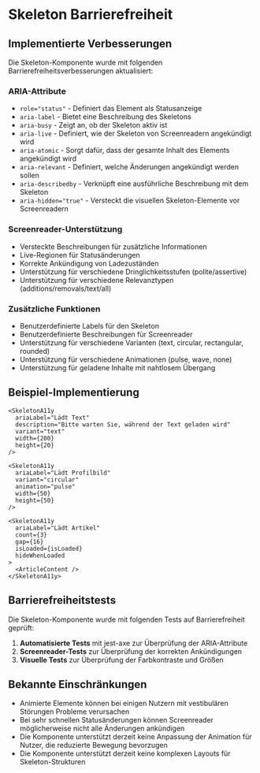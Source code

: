 # Skeleton Barrierefreiheit

## Implementierte Verbesserungen

Die Skeleton-Komponente wurde mit folgenden Barrierefreiheitsverbesserungen aktualisiert:

### ARIA-Attribute

- `role="status"` - Definiert das Element als Statusanzeige
- `aria-label` - Bietet eine Beschreibung des Skeletons
- `aria-busy` - Zeigt an, ob der Skeleton aktiv ist
- `aria-live` - Definiert, wie der Skeleton von Screenreadern angekündigt wird
- `aria-atomic` - Sorgt dafür, dass der gesamte Inhalt des Elements angekündigt wird
- `aria-relevant` - Definiert, welche Änderungen angekündigt werden sollen
- `aria-describedby` - Verknüpft eine ausführliche Beschreibung mit dem Skeleton
- `aria-hidden="true"` - Versteckt die visuellen Skeleton-Elemente vor Screenreadern

### Screenreader-Unterstützung

- Versteckte Beschreibungen für zusätzliche Informationen
- Live-Regionen für Statusänderungen
- Korrekte Ankündigung von Ladezuständen
- Unterstützung für verschiedene Dringlichkeitsstufen (polite/assertive)
- Unterstützung für verschiedene Relevanztypen (additions/removals/text/all)

### Zusätzliche Funktionen

- Benutzerdefinierte Labels für den Skeleton
- Benutzerdefinierte Beschreibungen für Screenreader
- Unterstützung für verschiedene Varianten (text, circular, rectangular, rounded)
- Unterstützung für verschiedene Animationen (pulse, wave, none)
- Unterstützung für geladene Inhalte mit nahtlosem Übergang

## Beispiel-Implementierung

```tsx
<SkeletonA11y 
  ariaLabel="Lädt Text" 
  description="Bitte warten Sie, während der Text geladen wird"
  variant="text"
  width={200}
  height={20}
/>

<SkeletonA11y 
  ariaLabel="Lädt Profilbild" 
  variant="circular"
  animation="pulse"
  width={50}
  height={50}
/>

<SkeletonA11y 
  ariaLabel="Lädt Artikel" 
  count={3}
  gap={16}
  isLoaded={isLoaded}
  hideWhenLoaded
>
  <ArticleContent />
</SkeletonA11y>
```

## Barrierefreiheitstests

Die Skeleton-Komponente wurde mit folgenden Tests auf Barrierefreiheit geprüft:

1. **Automatisierte Tests** mit jest-axe zur Überprüfung der ARIA-Attribute
2. **Screenreader-Tests** zur Überprüfung der korrekten Ankündigungen
3. **Visuelle Tests** zur Überprüfung der Farbkontraste und Größen

## Bekannte Einschränkungen

- Animierte Elemente können bei einigen Nutzern mit vestibulären Störungen Probleme verursachen
- Bei sehr schnellen Statusänderungen können Screenreader möglicherweise nicht alle Änderungen ankündigen
- Die Komponente unterstützt derzeit keine Anpassung der Animation für Nutzer, die reduzierte Bewegung bevorzugen
- Die Komponente unterstützt derzeit keine komplexen Layouts für Skeleton-Strukturen